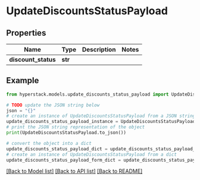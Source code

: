 # UpdateDiscountsStatusPayload


## Properties

Name | Type | Description | Notes
------------ | ------------- | ------------- | -------------
**discount_status** | **str** |  | 

## Example

```python
from hyperstack.models.update_discounts_status_payload import UpdateDiscountsStatusPayload

# TODO update the JSON string below
json = "{}"
# create an instance of UpdateDiscountsStatusPayload from a JSON string
update_discounts_status_payload_instance = UpdateDiscountsStatusPayload.from_json(json)
# print the JSON string representation of the object
print(UpdateDiscountsStatusPayload.to_json())

# convert the object into a dict
update_discounts_status_payload_dict = update_discounts_status_payload_instance.to_dict()
# create an instance of UpdateDiscountsStatusPayload from a dict
update_discounts_status_payload_form_dict = update_discounts_status_payload.from_dict(update_discounts_status_payload_dict)
```
[[Back to Model list]](../README.md#documentation-for-models) [[Back to API list]](../README.md#documentation-for-api-endpoints) [[Back to README]](../README.md)


